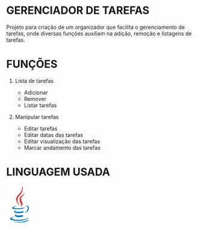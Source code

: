 
# GERENCIADOR DE TAREFAS

Projeto para criação de um organizador que facilita o gerenciamento de tarefas, onde diversas funções auxiliam na adição, remoção e listagens de tarefas. 

# FUNÇÕES 

1. Lista de tarefas 
   - Adicionar 
   - Remover 
   - Listar tarefas 

2. Manipular tarefas 
    - Editar tarefas 
    - Editar datas das tarefas 
    - Editar visualização das tarefas 
    - Marcar andamento das tarefas


# LINGUAGEM USADA 

<img align="center" alt="Daniel-Java" height="100" width="70" src="https://raw.githubusercontent.com/devicons/devicon/master/icons/java/java-original.svg">
 
